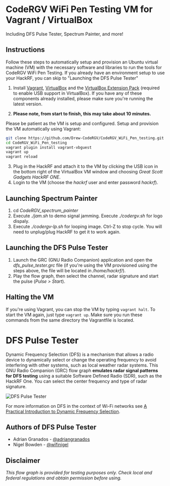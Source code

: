 # CodeRGV WiFi Pen Testing VM for Vagrant / VirtualBox

Including DFS Pulse Tester, Spectrum Painter, and more!

## Instructions

Follow these steps to automatically setup and provision an Ubuntu virtual machine (VM) with the necessary software and libraries to run the tools for CodeRGV WiFi Pen Testing. If you already have an environment setup to use your HackRF, you can skip to "Launching the DFS Pulse Tester"

1. Install [Vagrant](https://www.vagrantup.com/downloads.html), [VirtualBox](https://www.virtualbox.org/wiki/Downloads) and the [VirtualBox Extension Pack](https://www.virtualbox.org/wiki/Downloads) (required to enable USB support in VirtualBox). If you have any of these components already installed, please make sure you're running the latest version.

2. **Please note, from start to finish, this may take about 10 minutes.**

Please be patient as the VM is setup and configured.
Setup and provision the VM automatically using Vagrant:
```bash
git clone https://github.com/Drew-CodeRGV/CodeRGV_WiFi_Pen_testing.git
cd CodeRGV_WiFi_Pen_testing
vagrant plugin install vagrant-vbguest
vagrant up
vagrant reload
```
3. Plug in the HackRF and attach it to the VM by clicking the USB icon in the bottom right of the VirtualBox VM window and choosing *Great Scott Gadgets HackRF ONE*.
4. Login to the VM (choose the *hackrf* user and enter password *hackrf*).

## Launching Spectrum Painter
1. cd *CodeRGV_spectrum_painter*
2. Execute *./jam.sh* to demo signal jamming. Execute *./codergv.sh* for logo dispaly.
3. Execute *./codergv-lp.sh* for looping image. Ctrl-Z to stop cycle. You will need to unplug/plug HackRF to get it to work again.

## Launching the DFS Pulse Tester
1. Launch the GRC (GNU Radio Companion) application and open the *dfs_pulse_tester.grc* file (if you're using the VM provisioned using the steps above, the file will be located in */home/hackrf/*).
2. Play the flow graph, then select the channel, radar signature and start the pulse (*Pulse > Start*).



## Halting the VM

If you're using Vagrant, you can stop the VM by typing ```vagrant halt```. To start the VM again, just type ```vagrant up```. Make sure you run these commands from the same directory the Vagrantfile is located.


# DFS Pulse Tester

Dynamic Frequency Selection (DFS) is a mechanism that allows a radio device to dynamically select or change the operating frequency to avoid interfering with other systems, such as local weather radar systems. This GNU Radio Companion (GRC) flow graph **emulates radar signal patterns for DFS testing** using a suitable Software Defined Radio (SDR), such as the HackRF One. You can select the center frequency and type of radar signature.

![DFS Pulse Tester](../master/dfs_pulse_tester.png "DFS Pulse Tester")

For more information on DFS in the context of Wi-Fi networks see [A Practical Introduction to Dynamic Frequency Selection](https://www.adriangranados.com/blog/practical-intro-dfs).



## Authors of DFS Pulse Tester

* Adrian Granados - [@adriangranados](https://twitter.com/adriangranados)
* Nigel Bowden - [@wifinigel](https://twitter.com/wifinigel)

## Disclaimer

*This flow graph is provided for testing purposes only. Check local and federal regulations and obtain permission before using.*
